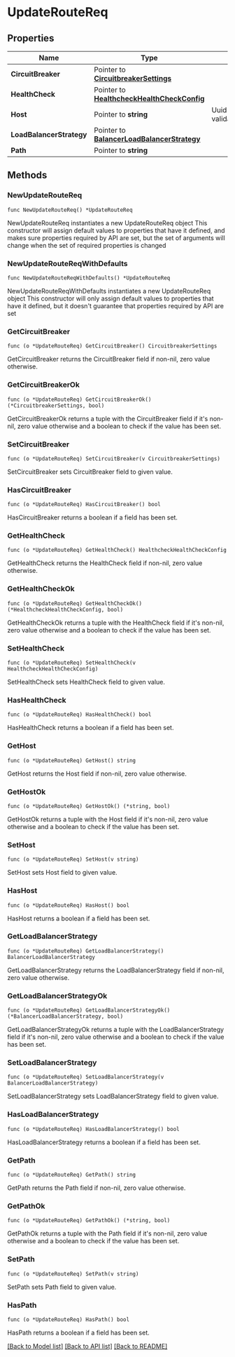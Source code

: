 # UpdateRouteReq

## Properties

Name | Type | Description | Notes
------------ | ------------- | ------------- | -------------
**CircuitBreaker** | Pointer to [**CircuitbreakerSettings**](CircuitbreakerSettings.md) |  | [optional] 
**HealthCheck** | Pointer to [**HealthcheckHealthCheckConfig**](HealthcheckHealthCheckConfig.md) |  | [optional] 
**Host** | Pointer to **string** | Uuid                 string                         &#x60;json:\&quot;uuid\&quot; validate:\&quot;required,uuid\&quot;&#x60; | [optional] 
**LoadBalancerStrategy** | Pointer to [**BalancerLoadBalancerStrategy**](BalancerLoadBalancerStrategy.md) |  | [optional] 
**Path** | Pointer to **string** |  | [optional] 

## Methods

### NewUpdateRouteReq

`func NewUpdateRouteReq() *UpdateRouteReq`

NewUpdateRouteReq instantiates a new UpdateRouteReq object
This constructor will assign default values to properties that have it defined,
and makes sure properties required by API are set, but the set of arguments
will change when the set of required properties is changed

### NewUpdateRouteReqWithDefaults

`func NewUpdateRouteReqWithDefaults() *UpdateRouteReq`

NewUpdateRouteReqWithDefaults instantiates a new UpdateRouteReq object
This constructor will only assign default values to properties that have it defined,
but it doesn't guarantee that properties required by API are set

### GetCircuitBreaker

`func (o *UpdateRouteReq) GetCircuitBreaker() CircuitbreakerSettings`

GetCircuitBreaker returns the CircuitBreaker field if non-nil, zero value otherwise.

### GetCircuitBreakerOk

`func (o *UpdateRouteReq) GetCircuitBreakerOk() (*CircuitbreakerSettings, bool)`

GetCircuitBreakerOk returns a tuple with the CircuitBreaker field if it's non-nil, zero value otherwise
and a boolean to check if the value has been set.

### SetCircuitBreaker

`func (o *UpdateRouteReq) SetCircuitBreaker(v CircuitbreakerSettings)`

SetCircuitBreaker sets CircuitBreaker field to given value.

### HasCircuitBreaker

`func (o *UpdateRouteReq) HasCircuitBreaker() bool`

HasCircuitBreaker returns a boolean if a field has been set.

### GetHealthCheck

`func (o *UpdateRouteReq) GetHealthCheck() HealthcheckHealthCheckConfig`

GetHealthCheck returns the HealthCheck field if non-nil, zero value otherwise.

### GetHealthCheckOk

`func (o *UpdateRouteReq) GetHealthCheckOk() (*HealthcheckHealthCheckConfig, bool)`

GetHealthCheckOk returns a tuple with the HealthCheck field if it's non-nil, zero value otherwise
and a boolean to check if the value has been set.

### SetHealthCheck

`func (o *UpdateRouteReq) SetHealthCheck(v HealthcheckHealthCheckConfig)`

SetHealthCheck sets HealthCheck field to given value.

### HasHealthCheck

`func (o *UpdateRouteReq) HasHealthCheck() bool`

HasHealthCheck returns a boolean if a field has been set.

### GetHost

`func (o *UpdateRouteReq) GetHost() string`

GetHost returns the Host field if non-nil, zero value otherwise.

### GetHostOk

`func (o *UpdateRouteReq) GetHostOk() (*string, bool)`

GetHostOk returns a tuple with the Host field if it's non-nil, zero value otherwise
and a boolean to check if the value has been set.

### SetHost

`func (o *UpdateRouteReq) SetHost(v string)`

SetHost sets Host field to given value.

### HasHost

`func (o *UpdateRouteReq) HasHost() bool`

HasHost returns a boolean if a field has been set.

### GetLoadBalancerStrategy

`func (o *UpdateRouteReq) GetLoadBalancerStrategy() BalancerLoadBalancerStrategy`

GetLoadBalancerStrategy returns the LoadBalancerStrategy field if non-nil, zero value otherwise.

### GetLoadBalancerStrategyOk

`func (o *UpdateRouteReq) GetLoadBalancerStrategyOk() (*BalancerLoadBalancerStrategy, bool)`

GetLoadBalancerStrategyOk returns a tuple with the LoadBalancerStrategy field if it's non-nil, zero value otherwise
and a boolean to check if the value has been set.

### SetLoadBalancerStrategy

`func (o *UpdateRouteReq) SetLoadBalancerStrategy(v BalancerLoadBalancerStrategy)`

SetLoadBalancerStrategy sets LoadBalancerStrategy field to given value.

### HasLoadBalancerStrategy

`func (o *UpdateRouteReq) HasLoadBalancerStrategy() bool`

HasLoadBalancerStrategy returns a boolean if a field has been set.

### GetPath

`func (o *UpdateRouteReq) GetPath() string`

GetPath returns the Path field if non-nil, zero value otherwise.

### GetPathOk

`func (o *UpdateRouteReq) GetPathOk() (*string, bool)`

GetPathOk returns a tuple with the Path field if it's non-nil, zero value otherwise
and a boolean to check if the value has been set.

### SetPath

`func (o *UpdateRouteReq) SetPath(v string)`

SetPath sets Path field to given value.

### HasPath

`func (o *UpdateRouteReq) HasPath() bool`

HasPath returns a boolean if a field has been set.


[[Back to Model list]](../README.md#documentation-for-models) [[Back to API list]](../README.md#documentation-for-api-endpoints) [[Back to README]](../README.md)


